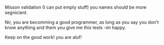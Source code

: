 Misson validation (I can put empty stuff) 
you names should be more segnicient.

Nir, you are becomming a good programmer, as long as you say you don't know anything and them you give me this tests -im happy.

Keep on the good work! you are aluf!
